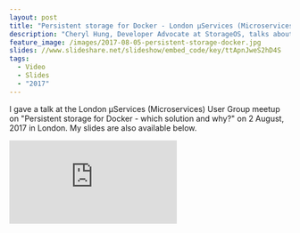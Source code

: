 ```yaml
---
layout: post
title: "Persistent storage for Docker - London μServices (Microservices) User Group"
description: "Cheryl Hung, Developer Advocate at StorageOS, talks about persistent storage for containers at the Microservices User Group."
feature_image: /images/2017-08-05-persistent-storage-docker.jpg
slides: //www.slideshare.net/slideshow/embed_code/key/ttApnJweS2hD4S
tags:
  - Video
  - Slides
  - "2017"
---
```


I gave a talk at the London μServices (Microservices) User Group meetup on "Persistent storage for Docker - which solution and why?" on 2 August, 2017 in London. My slides are also available below.

<div class="video-wrapper">
    <iframe src="https://player.vimeo.com/video/228229016" frameborder="0" allowfullscreen></iframe>
</div>
